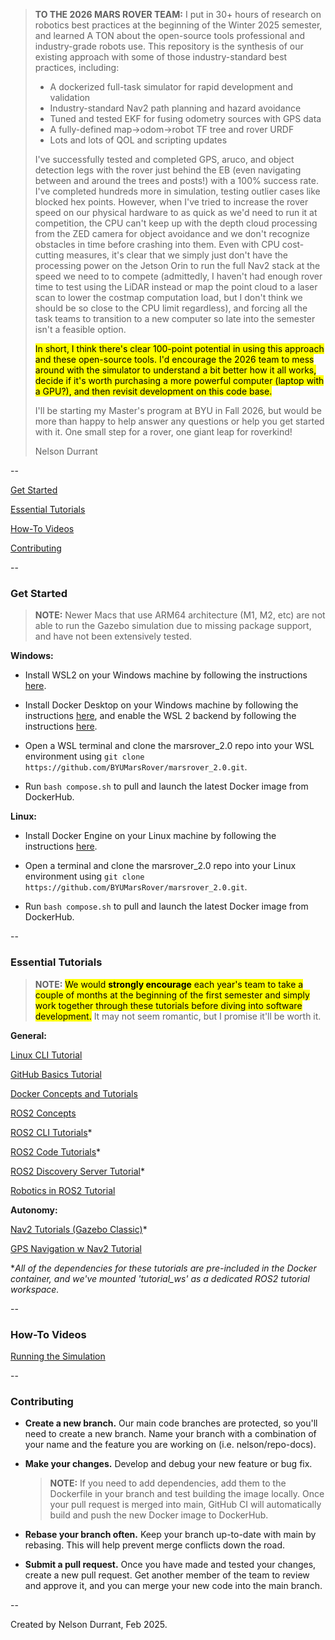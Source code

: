 > **TO THE 2026 MARS ROVER TEAM:** I put in 30+ hours of research on robotics best practices at the beginning of the Winter 2025 semester, and learned A TON about the open-source tools professional and industry-grade robots use. This repository is the synthesis of our existing approach with some of those industry-standard best practices, including:
> - A dockerized full-task simulator for rapid development and validation
> - Industry-standard Nav2 path planning and hazard avoidance
> - Tuned and tested EKF for fusing odometry sources with GPS data
> - A fully-defined map->odom->robot TF tree and rover URDF
> - Lots and lots of QOL and scripting updates
> 
> I've successfully tested and completed GPS, aruco, and object detection legs with the rover just behind the EB (even navigating between and around the trees and posts!) with a 100% success rate. I've completed hundreds more in simulation, testing outlier cases like blocked hex points. However, when I've tried to increase the rover speed on our physical hardware to as quick as we'd need to run it at competition, the CPU can't keep up with the depth cloud processing from the ZED camera for object avoidance and we don't recognize obstacles in time before crashing into them. Even with CPU cost-cutting measures, it's clear that we simply just don't have the processing power on the Jetson Orin to run the full Nav2 stack at the speed we need to to compete (admittedly, I haven't had enough rover time to test using the LiDAR instead or map the point cloud to a laser scan to lower the costmap computation load, but I don't think we should be so close to the CPU limit regardless), and forcing all the task teams to transition to a new computer so late into the semester isn't a feasible option.
>
> <mark>In short, I think there's clear 100-point potential in using this approach and these open-source tools. I'd encourage the 2026 team to mess around with the simulator to understand a bit better how it all works, decide if it's worth purchasing a more powerful computer (laptop with a GPU?), and then revisit development on this code base.</mark>
>
> I'll be starting my Master's program at BYU in Fall 2026, but would be more than happy to help answer any questions or help you get started with it. One small step for a rover, one giant leap for roverkind!
>
> Nelson Durrant

--

[Get Started](https://github.com/BYUMarsRover/marsrover_2.0?tab=readme-ov-file#get-started)

[Essential Tutorials](https://github.com/BYUMarsRover/marsrover_2.0?tab=readme-ov-file#essential-tutorials)

[How-To Videos](https://github.com/BYUMarsRover/marsrover_2.0?tab=readme-ov-file#how-to-videos)

[Contributing](https://github.com/BYUMarsRover/marsrover_2.0?tab=readme-ov-file#contributing)

--

### Get Started

> **NOTE:** Newer Macs that use ARM64 architecture (M1, M2, etc) are not able to run the Gazebo simulation due to missing package support, and have not been extensively tested.

**Windows:**

- Install WSL2 on your Windows machine by following the instructions [here](https://docs.microsoft.com/en-us/windows/wsl/install).

- Install Docker Desktop on your Windows machine by following the instructions [here](https://docs.docker.com/desktop/), and enable the WSL 2 backend by following the instructions [here](https://docs.docker.com/desktop/windows/wsl/).

- Open a WSL terminal and clone the marsrover_2.0 repo into your WSL environment using `git clone https://github.com/BYUMarsRover/marsrover_2.0.git`.

- Run `bash compose.sh` to pull and launch the latest Docker image from DockerHub.

**Linux:**

- Install Docker Engine on your Linux machine by following the instructions [here](https://docs.docker.com/engine/install/ubuntu/).

- Open a terminal and clone the marsrover_2.0 repo into your Linux environment using `git clone https://github.com/BYUMarsRover/marsrover_2.0.git`.

- Run `bash compose.sh` to pull and launch the latest Docker image from DockerHub.

--

### Essential Tutorials

> **NOTE:** <mark>We would **strongly encourage** each year's team to take a couple of months at the beginning of the first semester and simply work together through these tutorials before diving into software development.</mark> It may not seem romantic, but I promise it'll be worth it.

**General:**

[Linux CLI Tutorial](https://linuxjourney.com/lesson/the-shell)

[GitHub Basics Tutorial](https://docs.github.com/en/get-started/start-your-journey/hello-world)

[Docker Concepts and Tutorials](https://docs.docker.com/get-started/introduction/whats-next/)

[ROS2 Concepts](https://docs.ros.org/en/humble/Concepts/Basic.html)

[ROS2 CLI Tutorials](https://docs.ros.org/en/humble/Tutorials/Beginner-CLI-Tools.html)*

[ROS2 Code Tutorials](https://docs.ros.org/en/humble/Tutorials/Beginner-Client-Libraries.html)*

[ROS2 Discovery Server Tutorial](https://docs.ros.org/en/humble/Tutorials/Advanced/Discovery-Server/Discovery-Server.html)*

[Robotics in ROS2 Tutorial](https://github.com/henki-robotics/robotics_essentials_ros2/tree/main)

**Autonomy:**

[Nav2 Tutorials (Gazebo Classic)](https://docs.nav2.org/setup_guides/index.html)*

[GPS Navigation w Nav2 Tutorial](https://docs.nav2.org/tutorials/docs/navigation2_with_gps.html)

**All of the dependencies for these tutorials are pre-included in the Docker container, and we've mounted 'tutorial_ws' as a dedicated ROS2 tutorial workspace.*

--

### How-To Videos

[Running the Simulation](https://www.youtube.com/watch?v=uB8YDXrGd-g)

--

### Contributing

- **Create a new branch.** Our main code branches are protected, so you'll need to create a new branch. Name your branch with a combination of your name and the feature you are working on (i.e. nelson/repo-docs).

- **Make your changes.** Develop and debug your new feature or bug fix.

  > **NOTE:** If you need to add dependencies, add them to the Dockerfile in your branch and test building the image locally. Once your pull request is merged into main, GitHub CI will automatically build and push the new Docker image to DockerHub.

- **Rebase your branch often.** Keep your branch up-to-date with main by rebasing. This will help prevent merge conflicts down the road.

- **Submit a pull request.** Once you have made and tested your changes, create a new pull request. Get another member of the team to review and approve it, and you can merge your new code into the main branch.

--

Created by Nelson Durrant, Feb 2025.
